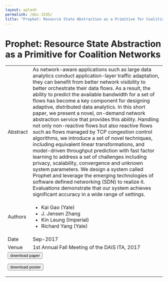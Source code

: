 ```yaml
---
layout: splash
permalink: /doc-1535/
title: "Prophet: Resource State Abstraction as a Primitive for Coalition Networks"
---
```


# Prophet: Resource State Abstraction as a Primitive for Coalition Networks

<table>
    <tbody>
    <tr>
        <td>Abstract</td>
        <td>As network-aware applications such as large data analytics conduct application-layer traffic adaptation, they can benefit from better network visibility to better orchestrate their data flows. As a result, the ability to predict the available bandwidth for a set of flows has become a key component for designing adaptive, distributed data analytics. In this short paper, we present a novel, on-demand network abstraction service that provides this ability. Handling not only non-reactive flows but also reactive flows such as flows managed by TCP congestion control algorithms, we introduce a set of novel techniques, including equivalent linear transformations, and model-driven throughput prediction with fast factor learning to address a set of challenges including privacy, scalability, convergence and unknown system parameters. We design a system called Prophet and leverage the emerging technologies of software defined networking (SDN) to realize it. Evaluations demonstrate that our system achieves significant accuracy in a wide range of settings.</td>
    </tr>
    <tr>
        <td>Authors</td>
        <td>
            <ul>
                <li>Kai Gao (Yale)</li>
                <li>J. Jensen Zhang</li>
                <li>Kin Leung (Imperial)</li>
                <li>Richard Yang (Yale)</li>
            </ul>
        </td>
    </tr>
    <tr>
        <td>Date</td>
        <td>Sep-2017</td>
    </tr>
    <tr>
        <td>Venue</td>
        <td>1st Annual Fall Meeting of the DAIS ITA, 2017</td>
    </tr>
        <tr>
            <td colspan="2">
                <form method="get" action="https://ibm.box.com/v/doc-1535-paper">
                    <button type="submit">download paper</button>
                </form>
                <form method="get" action="https://ibm.box.com/v/doc-1535-poster">
                    <button type="submit">download poster</button>
                </form>
            </td>
        </tr>
    </tbody>
</table>
